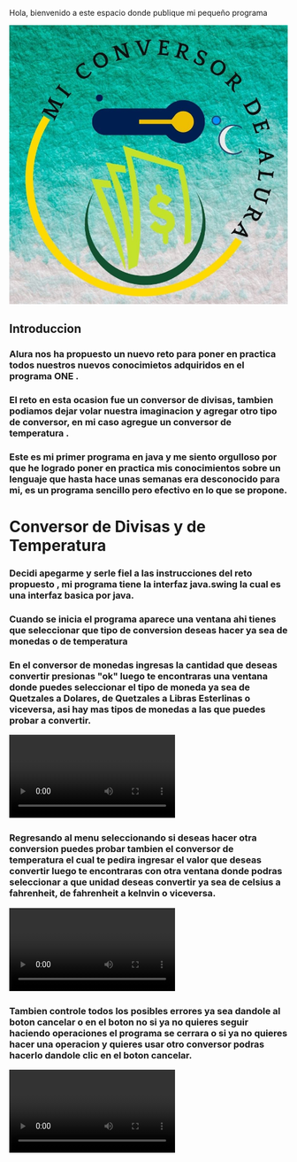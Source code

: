 Hola, bienvenido a este espacio donde publique mi pequeño programa 

![logo del conversor](imagenes/conversor%20de%20monedas.jpg)

## Introduccion 
###  Alura nos ha propuesto un nuevo reto para poner en practica todos nuestros nuevos conocimietos adquiridos en el programa ONE   .

### El reto en esta ocasion fue un conversor de divisas, tambien podiamos dejar volar nuestra imaginacion y agregar otro tipo de conversor,  en mi caso agregue un conversor de temperatura .

### Este es mi primer programa en java  y me siento orgulloso por que he logrado poner en practica mis conocimientos sobre un lenguaje que hasta hace unas semanas era desconocido para mi, es un programa sencillo  pero efectivo en lo que se propone.

# Conversor de Divisas y de Temperatura 

### Decidi apegarme y serle fiel a las instrucciones del reto propuesto , mi programa tiene la interfaz java.swing  la cual es una interfaz basica por java.

### Cuando se inicia el programa  aparece una ventana ahi tienes que seleccionar que tipo de conversion deseas hacer ya sea de monedas o de temperatura


### En el conversor de monedas ingresas la cantidad que deseas convertir presionas "ok"  luego te encontraras una ventana donde puedes seleccionar el tipo de moneda ya sea de Quetzales a Dolares, de Quetzales a Libras Esterlinas o viceversa, asi hay mas tipos de monedas a las que puedes probar a convertir.

![video](videos/Monedas.mp4)

### Regresando al menu seleccionando si deseas hacer otra conversion puedes probar tambien el conversor de temperatura el cual te pedira ingresar el valor que deseas convertir luego te encontraras con otra ventana donde podras seleccionar a que unidad deseas convertir ya sea de celsius a fahrenheit, de fahrenheit a kelnvin o viceversa.

![video2](videos/Temperatura.mp4)

### Tambien controle todos los posibles errores ya sea dandole al boton cancelar o en el boton no si ya no quieres seguir haciendo operaciones el programa se cerrara o si ya no quieres hacer una operacion y quieres usar otro conversor podras hacerlo dandole clic en el boton cancelar.

![video3](videos/Cerrando%20Porgrama.mp4)
